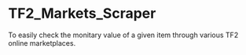 # TF2_Markets_Scraper
To easily check the monitary value of a given item through various TF2 online marketplaces.
